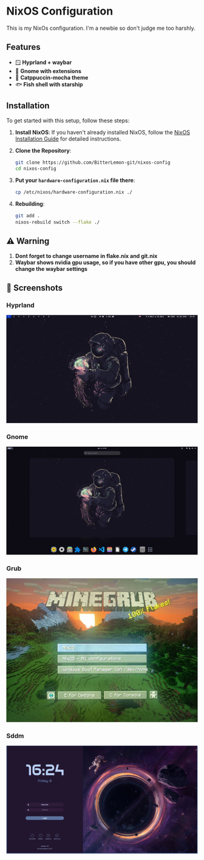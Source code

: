# NixOS Configuration

This is my NixOs configuration. I'm a newbie so don't judge me too harshly.

## Features

- 🪟 **Hyprland + waybar**
- 🗿 **Gnome with extensions**
- 🎨 **Catppuccin-mocha theme**
- 🐟 **Fish shell with starship**

## Installation

To get started with this setup, follow these steps:

1. **Install NixOS**: If you haven't already installed NixOS, follow the [NixOS Installation Guide](https://nixos.org/manual/nixos/stable/#sec-installation) for detailed instructions.

2. **Clone the Repository**:

   ```bash
   git clone https://github.com/BitterLemon-git/nixos-config
   cd nixos-config
   ```

3. **Put your `hardware-configuration.nix` file there**:

   ```bash
   cp /etc/nixos/hardware-configuration.nix ./
   ```

4. **Rebuilding**:

   ```bash
   git add .
   nixos-rebuild switch --flake ./
   ```

## ⚠️ Warning
1. **Dont forget to change username in flake.nix and git.nix**
2. **Waybar shows nvidia gpu usage, so if you have other gpu, you should change the waybar settings**

## 📸 Screenshots

### Hyprland
![screenshot](./screenshots/Hyprland.png)

### Gnome
![screenshot](./screenshots/Gnome.png)

### Grub
![screenshot](./screenshots/Grub.jpg)

### Sddm
![screenshot](./screenshots/Sddm.png)
